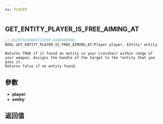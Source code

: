```yaml
---
ns: PLAYER
---
```

## GET_ENTITY_PLAYER_IS_FREE_AIMING_AT

```c
// 0x2975C866E6713290 0x8866D9D0
BOOL GET_ENTITY_PLAYER_IS_FREE_AIMING_AT(Player player, Entity* entity);
```

```
Returns TRUE if it found an entity in your crosshair within range of your weapon. Assigns the handle of the target to the *entity that you pass it.  
Returns false if no entity found.  
```

## 參數
* **player**: 
* **entity**: 

## 返回值
